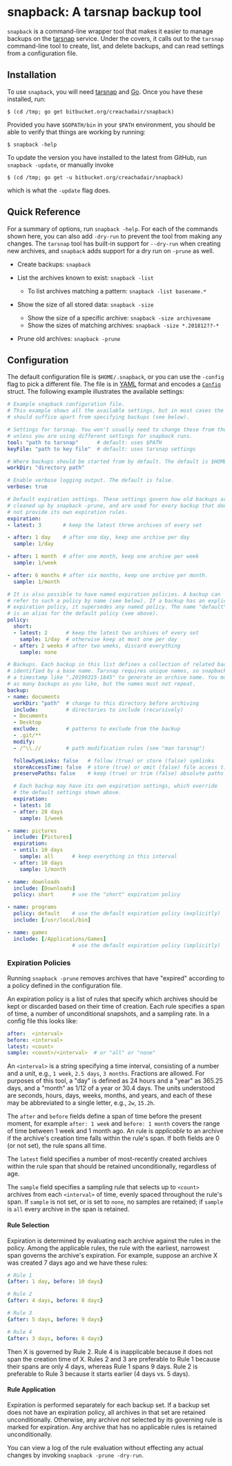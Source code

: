 # snapback: A tarsnap backup tool

`snapback` is a command-line wrapper tool that makes it easier to manage backups on the [tarsnap][ts] service. Under the covers, it calls out to the `tarsnap` command-line tool to create, list, and delete backups, and can read settings from a configuration file.


## Installation

To use `snapback`, you will need [tarsnap][tsdl] and [Go][godl].  Once you have these installed, run:

```shell
$ (cd /tmp; go get bitbucket.org/creachadair/snapback)
```

Provided you have `$GOPATH/bin` in your `$PATH` environment, you should be able to verify that things are working by running:

```shell
$ snapback -help
```

To update the version you have installed to the latest from GitHub, run `snapback -update`, or manually invoke

```shell
$ (cd /tmp; go get -u bitbucket.org/creachadair/snapback)
```

which is what the `-update` flag does.

## Quick Reference

For a summary of options, run `snapback -help`. For each of the commands shown here, you can also add `-dry-run` to prevent the tool from making any changes. The `tarsnap` tool has built-in support for `--dry-run` when creating new archives, and `snapback` adds support for a dry run on `-prune` as well.

-  Create backups: `snapback`

-  List the archives known to exist: `snapback -list`

    * To list archives matching a pattern: `snapback -list basename.*`

-  Show the size of all stored data: `snapback -size`

	* Show the size of a specific archive: `snapback -size archivename`
	* Show the sizes of matching archives: `snapback -size *.201812??-*`

-  Prune old archives: `snapback -prune`

## Configuration

The default configuration file is `$HOME/.snapback`, or you can use the `-config` flag to pick a different file. The file is in [YAML][yaml] format and encodes a [`Config`](https://godoc.org/bitbucket.org/creachadair/snapback/config#Config) struct. The following example illustrates the available settings:

```yaml
# Example snapback configuration file.
# This example shows all the available settings, but in most cases the defaults
# should suffice apart from specifying backups (see below).

# Settings for tarsnap. You won't usually need to change these from the default
# unless you are using different settings for snapback runs.
tool: "path to tarsnap"      # default: uses $PATH
keyFile: "path to key file"  # default: uses tarsnap settings

# Where backups should be started from by default. The default is $HOME.
workDir: "directory path"

# Enable verbose logging output. The default is false.
verbose: true

# Default expiration settings. These settings govern how old backups are
# cleaned up by snapback -prune, and are used for every backup that does
# not provide its own expiration rules.
expiration:
- latest: 3       # keep the latest three archives of every set

- after: 1 day    # after one day, keep one archive per day
  sample: 1/day

- after: 1 month  # after one month, keep one archive per week
  sample: 1/week

- after: 6 months # after six months, keep one archive per month.
  sample: 1/month

# It is also possible to have named expiration policies. A backup can
# refer to such a policy by name (see below). If a backup has an explicit
# expiration policy, it supersedes any named policy. The name "default"
# is an alias for the default policy (see above).
policy:
  short:
  - latest: 2      # keep the latest two archives of every set
    sample: 1/day  # otherwise keep at most one per day
  - after: 2 weeks # after two weeks, discard everything
    sample: none

# Backups. Each backup in this list defines a collection of related backups,
# identified by a base name. Tarsnap requires unique names, so snapback appends
# a timestamp like ".20190315-1845" to generate an archive name. You may have
# as many backups as you like, but the names must not repeat.
backup:
- name: documents
  workDir: "path"  # change to this directory before archiving
  include:         # directories to include (recursively)
  - Documents
  - Desktop
  exclude:         # patterns to exclude from the backup
  - .git/**
  modify:
  - /^\\.//        # path modification rules (see "man tarsnap")

  followSymLinks: false   # follow (true) or store (false) symlinks
  storeAccessTime: false  # store (true) or omit (false) file access times
  preservePaths: false    # keep (true) or trim (false) absolute paths

  # Each backup may have its own expiration settings, which override
  # the default settings shown above.
  expiration:
  - latest: 10
  - after: 28 days
    sample: 1/week

- name: pictures
  include: [Pictures]
  expiration:
  - until: 10 days
    sample: all      # keep everything in this interval
  - after: 10 days
	sample: 1/month

- name: downloads
  include: [Downloads]
  policy: short      # use the "short" expiration policy

- name: programs
  policy: default    # use the default expiration policy (explicitly)
  include: [/usr/local/bin]

- name: games
  include: [/Applications/Games]
                     # use the default expiration policy (implicitly)
```

### Expiration Policies

Running `snapback -prune` removes archives that have "expired" according to a
policy defined in the configuration file.

An expiration policy is a list of rules that specify which archives should be
kept or discarded based on their time of creation. Each rule specifies a span
of time, a number of unconditional snapshots, and a sampling rate. In a config
file this looks like:

```yaml
after:  <interval>
before: <interval>
latest: <count>
sample: <count>/<interval>  # or "all" or "none"
```

An `<interval>` is a string specifying a time interval, consisting of a number
and a unit, e.g., `1 week`, `2.5 days`, `3 months`. Fractions are allowed. For
purposes of this tool, a "day" is defined as 24 hours and a "year" as 365.25
days, and a "month" as 1/12 of a year or 30.4 days. The units understood are
seconds, hours, days, weeks, months, and years, and each of these may be
abbreviated to a single letter, e.g., `2w`, `15.2h`.

The `after` and `before` fields define a span of time before the present
moment, for example `after: 1 week` and `before: 1 month` covers the range of
time between 1 week and 1 month ago. An rule is _applicable_ to an archive if
the archive's creation time falls within the rule's span. If both fields are 0
(or not set), the rule spans all time.

The `latest` field specifies a number of most-recently created archives within
the rule span that should be retained unconditionally, regardless of age.

The `sample` field specifies a sampling rule that selects up to `<count>`
archives from each `<interval>` of time, evenly spaced throughout the rule's
span. If `sample` is not set, or is set to `none`, no samples are retained; if
`sample` is `all` every archive in the span is retained.

#### Rule Selection

Expiration is determined by evaluating each archive against the rules in the
policy. Among the applicable rules, the rule with the earliest, narrowest span
governs the archive's expiration. For example, suppose an archive X was created
7 days ago and we have these rules:

```yaml
# Rule 1
{after: 1 day, before: 10 days}

# Rule 2
{after: 4 days, before: 8 days}

# Rule 3
{after: 5 days, before: 9 days}

# Rule 4
{after: 3 days, before: 6 days}
```

Then X is governed by Rule 2. Rule 4 is inapplicable because it does not span
the creation time of X. Rules 2 and 3 are preferable to Rule 1 because their
spans are only 4 days, whereas Rule 1 spans 9 days. Rule 2 is preferable to
Rule 3 because it starts earlier (4 days vs. 5 days).

#### Rule Application

Expiration is performed separately for each backup set. If a backup set does
not have an expiration policy, all archives in that set are retained
unconditionally. Otherwise, any archive _not_ selected by its governing rule is
marked for expiration. Any archive that has no applicable rules is retained
unconditionally.

You can view a log of the rule evaluation without effecting any actual changes
by invoking `snapback -prune -dry-run`.

[ts]: https://www.tarsnap.com/
[tsdl]: https://www.tarsnap.com/download.html
[godl]: https://golang.org/doc/install
[yaml]: https://yaml.org/
